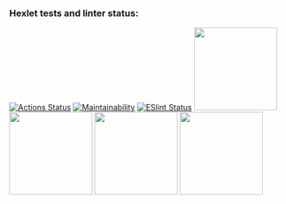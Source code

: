 ### Hexlet tests and linter status:
[![Actions Status](https://github.com/xaarxus/frontend-project-lvl1/workflows/hexlet-check/badge.svg)](https://github.com/xaarxus/frontend-project-lvl1/actions)
[![Maintainability](https://api.codeclimate.com/v1/badges/f3af10c6ac173c930d23/maintainability)](https://codeclimate.com/github/xaarxus/frontend-project-lvl1/maintainability)
[![ESlint Status](https://github.com/xaarxus/frontend-project-lvl1/workflows/ESlint/badge.svg)](https://github.com/xaarxus/frontend-project-lvl1/actions/Eslint)
<a href="https://asciinema.org/a/5lggjG8OacxbAPmfTqNVIfCqx"><img src="https://asciinema.org/a/5lggjG8OacxbAPmfTqNVIfCqx.png" width="150"/></a>
<a href="https://asciinema.org/a/YKKW2d94XqlCVYdjfHk4CbBWV"><img src="https://asciinema.org/a/YKKW2d94XqlCVYdjfHk4CbBWV.png" width="150"/></a>
<a href="https://asciinema.org/a/t935PW1jElYnzeY5ds7jKD5WQ"><img src="https://asciinema.org/a/t935PW1jElYnzeY5ds7jKD5WQ.png" width="150"/></a>
<a href="https://asciinema.org/a/t4gUdYorfwkBPCIXYmpW9uoE7"><img src="https://asciinema.org/a/t4gUdYorfwkBPCIXYmpW9uoE7.png" width="150"/></a>

